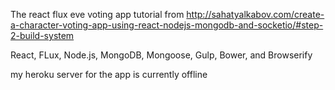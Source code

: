 The react flux eve voting app tutorial from 
http://sahatyalkabov.com/create-a-character-voting-app-using-react-nodejs-mongodb-and-socketio/#step-2-build-system

React, FLux, Node.js, MongoDB, Mongoose, Gulp, Bower, and Browserify

my heroku server for the app is currently offline
